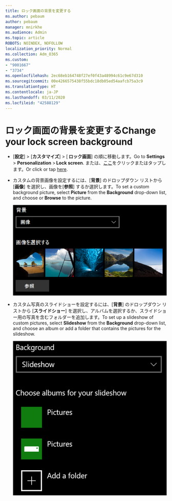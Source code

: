 ```yaml
---
title: ロック画面の背景を変更する
ms.author: pebaum
author: pebaum
manager: mnirkhe
ms.audience: Admin
ms.topic: article
ROBOTS: NOINDEX, NOFOLLOW
localization_priority: Normal
ms.collection: Adm_O365
ms.custom:
- "9001667"
- "3734"
ms.openlocfilehash: 2ec68eb164748f27ef0f43a48994c61c9e67d310
ms.sourcegitcommit: 00e4266575438f55bdc18db05ed54aafcb75a3c9
ms.translationtype: HT
ms.contentlocale: ja-JP
ms.lasthandoff: 03/11/2020
ms.locfileid: "42588129"
---
```

# <a name="change-your-lock-screen-background"></a><span data-ttu-id="77e2e-102">ロック画面の背景を変更する</span><span class="sxs-lookup"><span data-stu-id="77e2e-102">Change your lock screen background</span></span>

- <span data-ttu-id="77e2e-103">[**設定**]  >  [**カスタマイズ**]  > [ **ロック画面**] の順に移動します。</span><span class="sxs-lookup"><span data-stu-id="77e2e-103">Go to **Settings** > **Personalization** > **Lock screen**.</span></span> <span data-ttu-id="77e2e-104">または、[ここ](ms-settings:lockscreen?activationSource=GetHelp)をクリックまたはタップします。</span><span class="sxs-lookup"><span data-stu-id="77e2e-104">Or click or tap [here](ms-settings:lockscreen?activationSource=GetHelp).</span></span>

- <span data-ttu-id="77e2e-105">カスタムの背景画像を設定するには、[**背景**] のドロップダウン リストから [**画像**] を選択し、画像を[**参照**] するか選択します。</span><span class="sxs-lookup"><span data-stu-id="77e2e-105">To set a custom background picture, select **Picture** from the **Background** drop-down list, and choose or **Browse** to the picture.</span></span>

  ![カスタムの背景画像を設定します。](media/set-custom-background-pic.png)

- <span data-ttu-id="77e2e-107">カスタム写真のスライドショーを設定するには、[**背景**] のドロップダウン リストから [**スライドショー**] を選択し、アルバムを選択するか、スライドショー用の写真を含むフォルダーを追加します。</span><span class="sxs-lookup"><span data-stu-id="77e2e-107">To set up a slideshow of custom pictures, select **Slideshow** from the **Background** drop-down list, and choose an album or add a folder that contains the pictures for the slideshow.</span></span>

  ![カスタム画像のスライドショーを設定します。](media/set-up-slideshow-background.png)
